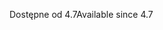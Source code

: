 <span data-ttu-id="0ec64-101">Dostępne od 4.7</span><span class="sxs-lookup"><span data-stu-id="0ec64-101">Available since 4.7</span></span>